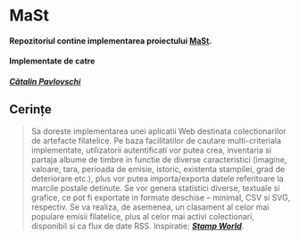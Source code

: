 # MaSt

#### Repozitoriul contine implementarea proiectului **[MaSt](https://profs.info.uaic.ro/~vcosmin/proiectetw)**.

#### Implementate de catre

#### _**[Cătalin Pavlovschi](https://github.com/K4T4L1N/)**_

## Cerințe

> Sa doreste implementarea unei aplicatii Web destinata colectionarilor de artefacte filatelice. 
> Pe baza facilitatilor de cautare multi-criteriala implementate, utilizatorii autentificati vor putea crea, inventaria si partaja albume de timbre in functie de diverse caracteristici (imagine, valoare, tara, perioada de emisie, istoric, existenta stampilei, grad de deteriorare etc.), plus vor putea importa/exporta datele referitoare la marcile postale detinute. Se vor genera statistici diverse, textuale si grafice, ce pot fi exportate in formate deschise – minimal, CSV si SVG, respectiv. 
> Se va realiza, de asemenea, un clasament al celor mai populare emisii filatelice, plus al celor mai activi colectionari, disponibil si ca flux de date RSS. Inspiratie: _**[Stamp World](https://www.stampworld.com/en/)**_.
